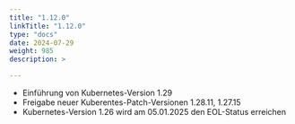 ```yaml
---
title: "1.12.0"
linkTitle: "1.12.0"
type: "docs"
date: 2024-07-29
weight: 985
description: >

---
```


- Einführung von Kubernetes-Version 1.29
- Freigabe neuer Kuberentes-Patch-Versionen 1.28.11, 1.27.15
- Kubernetes-Version 1.26 wird am 05.01.2025 den EOL-Status erreichen
